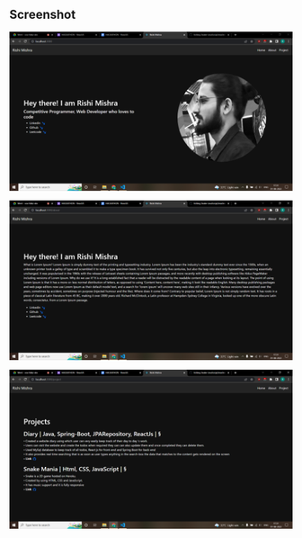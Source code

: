 ## Screenshot

![image description](./Screenshots/Photo1.png)

![image description](./Screenshots/Photo2.png)

![image description](./Screenshots/Photo3.png)
